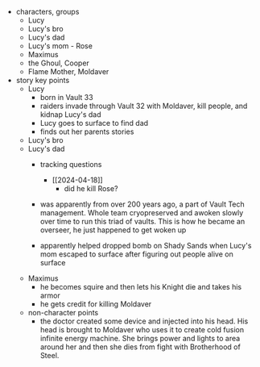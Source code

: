   * characters, groups
    * Lucy
    * Lucy's bro
    * Lucy's dad
    * Lucy's mom - Rose
    * Maximus
    * the Ghoul, Cooper
    * Flame Mother, Moldaver
  * story key points
    * Lucy
      * born in Vault 33
      * raiders invade through Vault 32 with Moldaver, kill people, and kidnap Lucy's dad
      * Lucy goes to surface to find dad
      * finds out her parents stories
    * Lucy's bro
    * Lucy's dad
      * tracking questions
        * [[2024-04-18]]
          * did he kill Rose?

      * was apparently from over 200 years ago, a part of Vault Tech management. Whole team cryopreserved and awoken slowly over time to run this triad of vaults. This is how he became an overseer, he just happened to get woken up
      * apparently helped dropped bomb on Shady Sands when Lucy's mom escaped to surface after figuring out people alive on surface
    * Maximus
      * he becomes squire and then lets his Knight die and takes his armor
      * he gets credit for killing Moldaver
    * non-character points
      * the doctor created some device and injected into his head. His head is brought to Moldaver who uses it to create cold fusion infinite energy machine. She brings power and lights to area around her and then she dies from fight with Brotherhood of Steel.